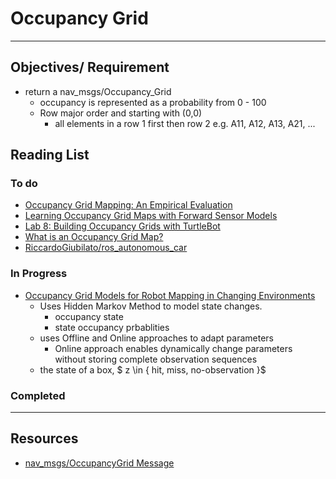 # Occupancy Grid

---

## Objectives/ Requirement

-   return a nav_msgs/Occupancy_Grid
    -   occupancy is represented as a probability from 0 - 100
    -   Row major order and starting with (0,0)
        -   all elements in a row 1 first then row 2 e.g. A11, A12, A13, A21, ...

## Reading List

### To do

-   [Occupancy Grid Mapping: An Empirical Evaluation](https://doi.org/10.1109/MED.2007.4433772)
-   [Learning Occupancy Grid Maps with Forward Sensor Models](https://link.springer.com/article/10.1023/A:1025584807625)
-   [Lab 8: Building Occupancy Grids with TurtleBot](https://pages.github.berkeley.edu/EECS-106/fa21-site/assets/labs/Lab_8__Occupancy_Grids.pdf)
-   [What is an Occupancy Grid Map?](https://automaticaddison.com/what-is-an-occupancy-grid-map/)
-   [RiccardoGiubilato/ros_autonomous_car](https://github.com/RiccardoGiubilato/ros_autonomous_car/blob/master/src/laser_to_occupancy_grid.py)

### In Progress

-   [Occupancy Grid Models for Robot Mapping in Changing Environments](https://ojs.aaai.org/index.php/AAAI/article/view/8377)
    -   Uses Hidden Markov Method to model state changes.
        -   occupancy state
        -   state occupancy prbablities
    -   uses Offline and Online approaches to adapt parameters
        -   Online approach enables dynamically change parameters without storing complete observation sequences
    -   the state of a box, $ z \in \{ hit, miss, no-observation \}$

### Completed

---

## Resources

-   [nav_msgs/OccupancyGrid Message](http://docs.ros.org/en/jade/api/nav_msgs/html/msg/OccupancyGrid.html)
